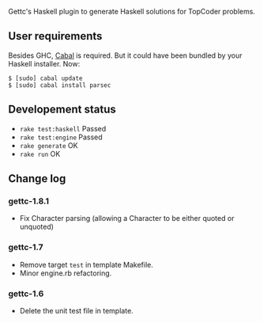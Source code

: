 Gettc's Haskell plugin to generate Haskell solutions for TopCoder problems.

## User requirements

Besides GHC, [Cabal](http://www.haskell.org/cabal/download.html) is required.
But it could have been bundled by your Haskell installer. Now:

    $ [sudo] cabal update
    $ [sudo] cabal install parsec

## Developement status

* `rake test:haskell` Passed
* `rake test:engine` Passed
* `rake generate` OK
* `rake run` OK

## Change log

### gettc-1.8.1

* Fix Character parsing (allowing a Character to be either quoted or unquoted)

### gettc-1.7

* Remove target `test` in template Makefile.
* Minor engine.rb refactoring.

### gettc-1.6

* Delete the unit test file in template.
